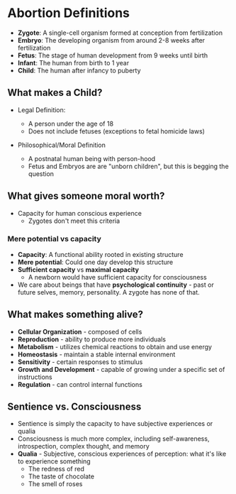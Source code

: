# Abortion Definitions

- **Zygote**: A single-cell organism formed at conception from fertilization
- **Embryo**: The developing organism from around 2-8 weeks after fertilization
- **Fetus**: The stage of human development from 9 weeks until birth
- **Infant**: The human from birth to 1 year
- **Child**: The human after infancy to puberty

## What makes a Child?

- Legal Definition:
    - A person under the age of 18
    - Does not include fetuses (exceptions to fetal homicide laws)

- Philosophical/Moral Definition
    - A postnatal human being with person-hood
    - Fetus and Embryos are are "unborn children", but this is begging the question

## What gives someone moral worth?

- Capacity for human conscious experience
    - Zygotes don't meet this criteria

### Mere potential vs capacity

- **Capacity**: A functional ability rooted in existing structure
- **Mere potential**: Could one day develop this structure
- **Sufficient capacity** vs **maximal capacity**
	- A newborn would have sufficient capacity for consciousness
- We care about beings that have **psychological continuity** - past or future selves, memory, personality. A zygote has none of that.

## What makes something alive?

- **Cellular Organization** - composed of cells
- **Reproduction** - ability to produce more individuals
- **Metabolism** - utilizes chemical reactions to obtain and use energy
- **Homeostasis** - maintain a stable internal environment
- **Sensitivity** - certain responses to stimulus
- **Growth and Development** - capable of growing under a specific set of instructions
- **Regulation** - can control internal functions

## Sentience vs. Consciousness
- Sentience is simply the capacity to have subjective experiences or qualia
- Consciousness is much more complex, including self-awareness, introspection, complex thought, and memory
- **Qualia** - Subjective, conscious experiences of perception: what it's like to experience something
	- The redness of red
	- The taste of chocolate
	- The smell of roses




